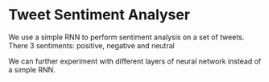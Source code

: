 # Tweet Sentiment Analyser

We use a simple RNN to perform sentiment analysis on a set of tweets.
There 3 sentiments: positive, negative and neutral

We can further experiment with different layers of neural network instead of a simple RNN.
